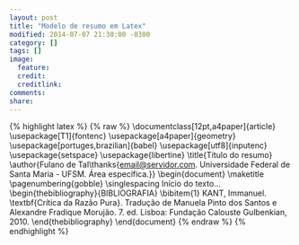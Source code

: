 ```yaml
---
layout: post
title: "Modelo de resumo em Latex"
modified: 2014-07-07 21:30:00 -0300
category: []
tags: []
image:
  feature: 
  credit: 
  creditlink: 
comments: 
share: 
---
```



{% highlight latex %}
{% raw %}
\documentclass[12pt,a4paper]{article}
\usepackage[T1]{fontenc}
\usepackage[a4paper]{geometry}
\usepackage[portuges,brazilian]{babel}
\usepackage[utf8]{inputenc}
\usepackage{setspace}
\usepackage{libertine}
\title{Título do resumo}
\author{Fulano de Tal\thanks{email@servidor.com. Universidade Federal de Santa Maria - UFSM. Área específica.}}
\begin{document}
\maketitle
\pagenumbering{gobble}
\singlespacing
Início do texto...
\begin{thebibliography}{BIBLIOGRAFIA}
\bibitem{1} KANT, Immanuel. \textbf{Crítica da Razão Pura}. Tradução de Manuela Pinto dos Santos e Alexandre Fradique Morujão. 7. ed. Lisboa: Fundação Calouste Gulbenkian, 2010.
\end{thebibliography}
\end{document}
{% endraw %}
{% endhighlight %}
